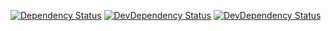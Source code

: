[![Dependency Status](https://david-dm.org/draykcirb/brickyard-command-run.svg)](https://david-dm.org/draykcirb/brickyard-command-run)
[![DevDependency Status](https://david-dm.org/draykcirb/brickyard-command-run/dev-status.svg)](https://david-dm.org/draykcirb/brickyard-command-run?type=dev)
[![DevDependency Status](https://david-dm.org/draykcirb/brickyard-command-run/peer-status.svg)](https://david-dm.org/draykcirb/brickyard-command-run?type=peer)
